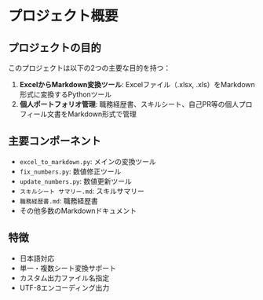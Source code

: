 # プロジェクト概要

## プロジェクトの目的
このプロジェクトは以下の2つの主要な目的を持つ：

1. **ExcelからMarkdown変換ツール**: Excelファイル（.xlsx, .xls）をMarkdown形式に変換するPythonツール
2. **個人ポートフォリオ管理**: 職務経歴書、スキルシート、自己PR等の個人プロフィール文書をMarkdown形式で管理

## 主要コンポーネント
- `excel_to_markdown.py`: メインの変換ツール
- `fix_numbers.py`: 数値修正ツール
- `update_numbers.py`: 数値更新ツール
- `スキルシート サマリー.md`: スキルサマリー
- `職務経歴書.md`: 職務経歴書
- その他多数のMarkdownドキュメント

## 特徴
- 日本語対応
- 単一・複数シート変換サポート
- カスタム出力ファイル名指定
- UTF-8エンコーディング出力